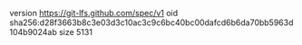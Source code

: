 version https://git-lfs.github.com/spec/v1
oid sha256:d28f3663b8c3e03d3c10ac3c9c6bc40bc00dafcd6b6da70bb5963d104b9024ab
size 5131
